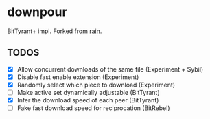 downpour
====

BitTyrant+ impl. Forked from [rain](https://github.com/cenkalti/rain).

TODOS
--------
- [x] Allow concurrent downloads of the same file (Experiment + Sybil)
- [x] Disable fast enable extension (Experiment)
- [x] Randomly select which piece to download (Experiment)
- [ ] Make active set dynamically adjustable (BitTyrant)
- [x] Infer the download speed of each peer (BitTyrant)
- [ ] Fake fast download speed for reciprocation (BitRebel)
